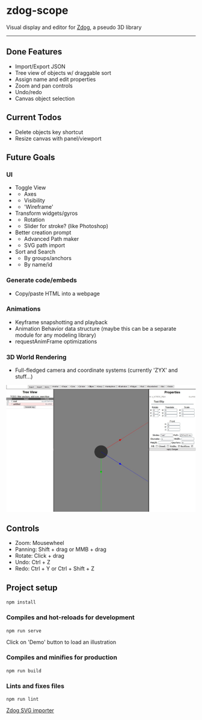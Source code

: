 # zdog-scope
Visual display and editor for [Zdog](https://zzz.dog/), a pseudo 3D library


---
## Done Features
- Import/Export JSON
- Tree view of objects w/ draggable sort
- Assign name and edit properties
- Zoom and pan controls
- Undo/redo
- Canvas object selection

## Current Todos
- Delete objects key shortcut
- Resize canvas with panel/viewport

## Future Goals

### UI
- Toggle View
- - Axes
- - Visibility
- - 'Wireframe'
- Transform widgets/gyros
- - Rotation
- - Slider for stroke? (like Photoshop)
- Better creation prompt
- - Advanced Path maker
- - SVG path import
- Sort and Search
- - By groups/anchors
- - By name/id

### Generate code/embeds
- Copy/paste HTML into a webpage

### Animations
- Keyframe snapshotting and playback
- Animation Behavior data structure (maybe this can be a separate module for any modeling library)
- requestAnimFrame optimizations

### 3D World Rendering
- Full-fledged camera and coordinate systems (currently 'ZYX' and stuff...)


![Screenshot of the editor with an item selected](https://raw.githubusercontent.com/ceruulean/zdog-scope/master/public/capture.jpg)

## Controls
- Zoom: Mousewheel
- Panning: Shift + drag or MMB + drag
- Rotate: Click + drag
- Undo: Ctrl + Z
- Redo: Ctrl + Y or Ctrl + Shift + Z

## Project setup
```
npm install
```

### Compiles and hot-reloads for development
```
npm run serve
```

Click on 'Demo' button to load an illustration

### Compiles and minifies for production
```
npm run build
```

### Lints and fixes files
```
npm run lint
```
[Zdog SVG importer](https://github.com/sakamies/zdog-svg-importer)